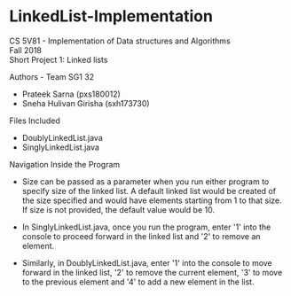 # LinkedList-Implementation
CS 5V81 - Implementation of Data structures and Algorithms  
Fall 2018  
Short Project 1: Linked lists  

Authors -
Team SG1 32
- Prateek Sarna (pxs180012)
- Sneha Hulivan Girisha (sxh173730)

Files Included
- DoublyLinkedList.java
- SinglyLinkedList.java

Navigation Inside the Program
- Size can be passed as a parameter when you run either program to specify size of the linked list. A default linked list would be created of the size specified and would have elements starting from 1 to that size. If size is not provided, the default value would be 10. 

- In SinglyLinkedList.java, once you run the program, enter 
'1' into the console to proceed forward in the linked list and 
'2' to remove an element. 

- Similarly, in DoublyLinkedList.java, enter 
'1' into the console to move forward in the linked list, 
'2' to remove the current element, 
'3' to move to the previous element and 
'4' to add a new element in the list.
